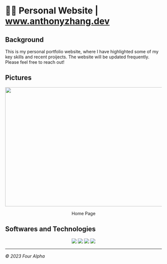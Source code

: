 # 👲🏼 Personal Website | www.anthonyzhang.dev

## Background

This is my personal portfolio website, where I have highlighted some of my key skills and recent proijects. The website will be updated frequently. Please feel free to reach out!

## Pictures
<div align="center">
  <img src="public/homepage.png" width="666" height="383">
</div>
<p align="center">
  Home Page
</p>

## Softwares and Technologies

<div align="center">
  <img src ="https://img.shields.io/badge/javascript-%23323330.svg?style=for-the-badge&logo=javascript&logoColor=%23F7DF1E"/>
<img src ="https://img.shields.io/badge/react-%2320232a.svg?style=for-the-badge&logo=react&logoColor=%2361DAFB" />
  <img src ="https://img.shields.io/badge/node.js-6DA55F?style=for-the-badge&logo=node.js&logoColor=white)DF1E"/>
   <img src ="https://img.shields.io/badge/Tailwind%20CSS-06B6D4.svg?style=for-the-badge&logo=Tailwind-CSS&logoColor=white"/>
</div>

---
*© 2023 Four Alpha*
